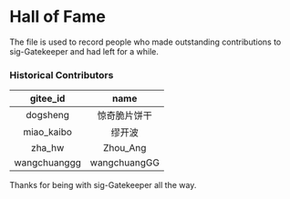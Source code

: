 # Hall of Fame

The file is used to record people who made outstanding contributions to sig-Gatekeeper and had left for a while.

### Historical Contributors
| gitee_id | name |
| :---: | :---: |
| dogsheng | 惊奇脆片饼干 |
| miao_kaibo | 缪开波 |
| zha_hw | Zhou_Ang |
| wangchuanggg | wangchuangGG |

Thanks for being with sig-Gatekeeper all the way.
